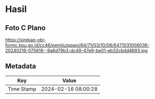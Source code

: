 # Hasil

## Foto C Plano

https://sirekap-obj-formc.kpu.go.id/cc46/pemilu/ppwp/64/71/03/10/06/6471031006036-20240216-075618--9a6d79b3-dc49-47e9-be01-eb32cbdd4693.jpg


## Metadata

| Key        | Value               |
| ---------- | ------------------- |
| Time Stamp | 2024-02-16 08:00:28 |



